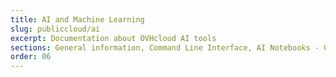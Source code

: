 ```yaml
---
title: AI and Machine Learning
slug: publiccloud/ai
excerpt: Documentation about OVHcloud AI tools
sections: General information, Command Line Interface, AI Notebooks - Guides, AI Notebooks - Tutorials, AI Training - Guides, AI Training - Tutorials, AI Deploy - Guides, AI Deploy - Tutorials, AI Partners Ecosystem - Guides
order: 06
---
```

